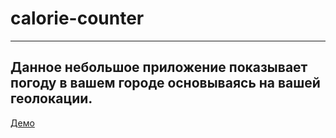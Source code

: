 # calorie-counter

---

## Данное небольшое приложение показывает погоду в вашем городе основываясь на вашей геолокации.

[Демо](https://finalepta.github.io/weatherApi/index.html)
